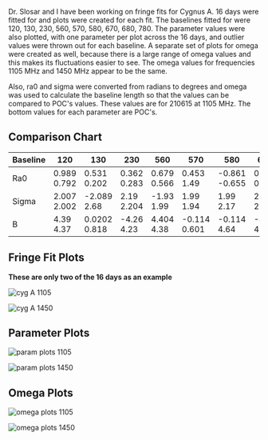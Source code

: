Dr. Slosar and I have been working on fringe fits for Cygnus A. 16 days were fitted for and plots were created for each fit. The baselines fitted for were 120, 130, 230, 560, 570, 580, 670, 680, 780. The parameter values were also plotted, with one parameter per plot across the 16 days, and outlier values were thrown out for each baseline. A separate set of plots for omega were created as well, because there is a large range of omega values and this makes its fluctuations easier to see. The omega values for frequencies 1105 MHz and 1450 MHz appear to be the same. 

Also, ra0 and sigma were converted from radians to degrees and omega was used to calculate the baseline length so that the values can be compared to POC's values. These values are for 210615 at 1105 MHz. The bottom values for each parameter are POC's.

## Comparison Chart
| Baseline | 120 | 130 | 230 | 560	| 570 | 580 | 670 | 680 | 780 |
| -------- | --- | --- | --- | --- | --- | --- | --- | --- | --- |
Ra0	| 0.989	0.792 | 0.531	0.202	| 0.362	0.283	| 0.679	0.566	| 0.453	1.49 | -0.861	-0.655 | 0.330	0.239	| -0.988	-0.686 | -1.001	-0.752 |
Sigma | 2.007	2.002 |	-2.089	2.68 | 2.19	2.204	| -1.93	1.99	| 1.99	1.94 | 1.99	2.17	| 2.28	2.47	| 2.19	2.14	| -2.13	2.20 |
B | 4.39	4.37	| 0.0202	0.818	| -4.26	4.23	| 4.404	4.38	| -0.114	0.601 | -0.114	4.64 |	-4.34	4.29 |	-9.404	9.35 |	-5.001	4.99 |

## Fringe Fit Plots
**These are only two of the 16 days as an example**

![cyg A 1105](https://user-images.githubusercontent.com/85521958/128782891-95bd266f-3409-402b-90c8-f143699f710e.png)

![cyg A 1450](https://user-images.githubusercontent.com/85521958/128782905-309b8509-f3ca-4ced-9de2-2fce31dc3ae5.png)


## Parameter Plots
![param plots 1105](https://user-images.githubusercontent.com/85521958/128737842-0b9190f5-47c7-420c-8bfe-22bf85d8c8d0.jpeg)

![param plots 1450](https://user-images.githubusercontent.com/85521958/128737802-60b941a9-fd2d-481a-9c77-7a84e371929c.jpeg)

## Omega Plots
![omega plots 1105](https://user-images.githubusercontent.com/85521958/128737396-d99cfdb3-d371-4f97-b872-602cf66c38d2.jpeg)

![omega plots 1450](https://user-images.githubusercontent.com/85521958/128737663-2955131b-d711-425a-8b38-93e37f33e3f1.jpeg)

